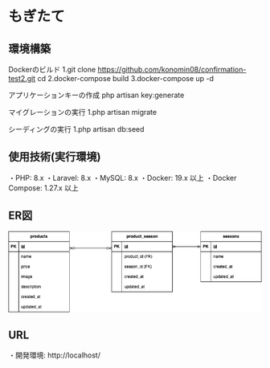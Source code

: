 # もぎたて

## 環境構築
Dockerのビルド
1.git clone <https://github.com/konomin08/confirmation-test2.git>
  cd <confirmation-test2>
2.docker-compose build
3.docker-compose up -d

アプリケーションキーの作成
php artisan key:generate

マイグレーションの実行
1.php artisan migrate

シーディングの実行
1.php artisan db:seed

## 使用技術(実行環境)
・PHP: 8.x
・Laravel: 8.x
・MySQL: 8.x
・Docker: 19.x 以上
・Docker Compose: 1.27.x 以上

## ER図
![ER図](./index.drawio.png)

## URL
・開発環境: http://localhost/
